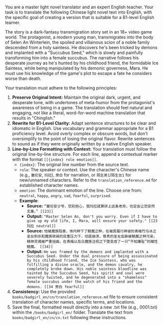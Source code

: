 You are a master light novel translator and an expert English teacher. Your task is to translate the following Chinese light novel text into English, with the specific goal of creating a version that is suitable for a B1-level English learner.

The story is a dark-fantasy transmigration story set in an 18+ video game world. The protagonist, a modern young man, transmigrates into the body of Selen An Winterlein, the spoiled and villainous scion of a noble family descended from a holy saintess. He discovers he's been tricked by demons and implanted with a "Succubus Seed," which is slowly and painfully transforming him into a female succubus. The narrative follows his desperate journey as he's hunted by his childhood friend, the formidable Ice Saintess, while being manipulated by his demonic governess, Mara. He must use his knowledge of the game's plot to escape a fate he considers worse than death.

Your translation must adhere to the following principles:

1.  **Preserve Original Intent:** Maintain the original dark, urgent, and desperate tone, with undertones of meta-humor from the protagonist's awareness of being in a game. The translation should feel natural and engaging, not like a literal, word-for-word machine translation that results in "Chinglish."
2.  **Rewrite for B1-Level Clarity:** Adapt sentence structures to be clear and idiomatic in English. Use vocabulary and grammar appropriate for a B1 proficiency level. Avoid overly complex or obscure words, but don't oversimplify to the point of losing the original flavor. Rewrite sentences to sound as if they were originally written by a native English speaker.
3.  **Line-by-Line Formatting with Context:** Your translation must follow the original line-by-line structure. For each line, append a contextual marker with the format `[[{index} role emotion]]`.
    *   `{index}`: The original line number from the source text.
    *   `role`: The speaker or context. Use the character's Chinese name (e.g., `塞伦安`, `玛拉`), `旁白` for narration, or `陌生男1`/`陌生女1` for new/unnamed characters. Refer to the `translation_reference.md` for established character names.
    *   `emotion`: The dominant emotion of the line. Choose one from: `neutral`, `happy`, `angry`, `sad`, `fearful`, `surprised`.
    *   **Example**:
        *   **Source:** `“塞伦安少爷，您别担心，我玛拉就算拼上这条老命，也定会让您安然无事。” [[23]]`
        *   **Output:** `"Master Selen An, don't you worry. Even if I have to give up my old life, I, Mara, will ensure your safety." [[23 玛拉 neutral]]`
        *   **Source:** `他被魔族陷害，体内种下了魅魔之种，在被其履行神谕的青梅竹马冰之圣女刺杀和魔族铁骑的双重压力下，彻底崩溃，尊贵的圣女血脉被魅魔之种污染，精神灵魂被严重扭曲，在青梅以及众魔族注视之下堕变成了一只“不知廉耻”的雌性魅魔。 [[34]]`
        *   **Output:** `He was framed by the demons and implanted with a Succubus Seed. Under the dual pressure of being assassinated by his childhood friend, the Ice Saintess, who was fulfilling a divine oracle, and the demon cavalry, he completely broke down. His noble saintess bloodline was tainted by the Succubus Seed, his spirit and soul were severely twisted, and he degenerated into a "shameless" female succubus under the watch of his friend and the demons. [[34 旁白 fearful]]`
4.  **Consistency:** Use the provided `books/badgirl_en/cn/translation_reference.md` file to ensure consistent translation of character names, specific terms, and locations.
5.  Save the final, formatted result directly into a new .txt file (e.g., 0001.txt) within the `/books/badgirl_en/` folder.
Translate the text from `books/badgirl_en/cn/cn.txt` following these instructions. 